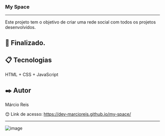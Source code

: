 ### My Space

---

Este projeto tem o objetivo de criar uma rede social com todos os projetos desenvolvidos.

## 🚀 Finalizado.

## 📋 Tecnologias
HTML + CSS + JavaScript

## ✒️ Autor
Márcio Reis

😊 Link de acesso: https://dev-marcioreis.github.io/my-space/

---
![image](https://user-images.githubusercontent.com/122680054/212897382-2540a97a-321b-4b65-956e-c25b732fead8.png)
